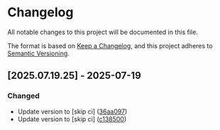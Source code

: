 # Changelog

All notable changes to this project will be documented in this file.

The format is based on [Keep a Changelog](https://keepachangelog.com/en/1.0.0/),
and this project adheres to [Semantic Versioning](https://semver.org/spec/v2.0.0.html).

## [2025.07.19.25] - 2025-07-19

### Changed

* Update version to  [skip ci] ([36aa097](https://github.com/N6REJ/mod_bearslivesearch/commit/36aa097))
* Update version to  [skip ci] ([c138500](https://github.com/N6REJ/mod_bearslivesearch/commit/c138500))

